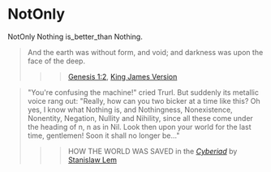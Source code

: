 # NotOnly
NotOnly Nothing is_better_than Nothing.

>And the earth was without form, and void; and darkness was upon the face of the deep.
>>> [Genesis 1:2](https://en.wikipedia.org/wiki/Genesis_1:2), [King James Version](https://en.wikipedia.org/wiki/King_James_Version)


>"You're confusing the machine!" cried Trurl. But suddenly its metallic voice rang out:
>"Really, how can you two bicker at a time like this? Oh yes, I know what Nothing is, and Nothingness, Nonexistence, Nonentity, Negation, Nullity and Nihility, since all these come under the heading of n, n as in Nil. Look then upon your world for the last time, gentlemen! Soon it shall no longer be..."
>>> HOW THE WORLD WAS SAVED in the [*Cyberiad*](https://en.wikipedia.org/wiki/The_Cyberiad) by [Stanislaw Lem](https://en.wikipedia.org/wiki/Stanis%C5%82aw_Lem)



